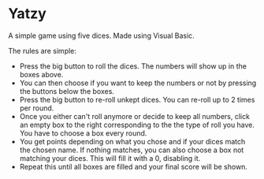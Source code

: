 # Yatzy
A simple game using five dices. Made using Visual Basic.

The rules are simple:

- Press the big button to roll the dices. The numbers will show up in the boxes above.
- You can then choose if you want to keep the numbers or not by pressing the buttons below the boxes.
- Press the big button to re-roll unkept dices. You can re-roll up to 2 times per round.
- Once you either can't roll anymore or decide to keep all numbers, click an empty box to the right corresponding to the
  the type of roll you have. You have to choose a box every round.
- You get points depending on what you chose and if your dices match the chosen name.
  If nothing matches, you can also choose a box not matching your dices. This will fill it with a 0,
  disabling it.
- Repeat this until all boxes are filled and your final score will be shown.
